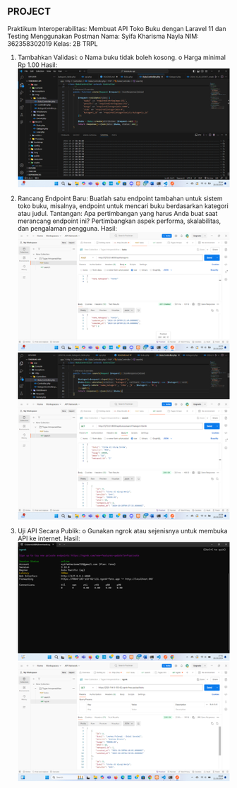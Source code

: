 ## PROJECT
Praktikum Interoperabilitas: Membuat API Toko Buku dengan Laravel 11 dan Testing Menggunakan Postman
Nama: Syifa Kharisma Nayla
NIM: 362358302019
Kelas: 2B TRPL


1.	Tambahkan Validasi:
o	Nama buku tidak boleh kosong.
o	Harga minimal Rp 1.00
Hasil:
![Validasi](image.png)

2.	Rancang Endpoint Baru:
Buatlah satu endpoint tambahan untuk sistem toko buku, misalnya, endpoint untuk mencari buku berdasarkan kategori atau judul. 
Tantangan: Apa pertimbangan yang harus Anda buat saat merancang endpoint ini? Pertimbangkan aspek performa, skalabilitas, dan pengalaman pengguna.
Hasil:
![Endpoint Baru](image-1.png)
![Search](image-2.png)
![Hasil](image-3.png)

3.	Uji API Secara Publik:
o	Gunakan ngrok atau sejenisnya untuk membuka API ke internet.
Hasil:
![Hasil](image-4.png)
![alt text](image-5.png)
